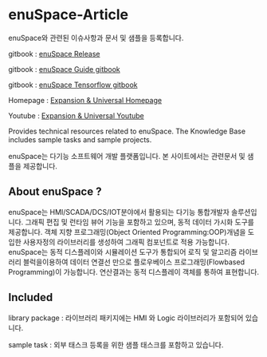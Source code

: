 # enuSpace-Article

enuSpace와 관련된 이슈사항과 문서 및 샘플을 등록합니다. 

gitbook : [enuSpace Release](https://expnuni.gitbooks.io/enuspace/download.html)

gitbook : [enuSpace Guide gitbook](https://expnuni.gitbooks.io/enuspace)

gitbook : [enuSpace Tensorflow gitbook](https://expnuni.gitbooks.io/enuspacetensorflow/content/)

Homepage : [Expansion & Universal Homepage](http://www.enu-tech.co.kr/)

Youtube : [Expansion & Universal Youtube](https://www.youtube.com/user/enuentertainment/)

Provides technical resources related to enuSpace. The Knowledge Base includes sample tasks and sample projects.

enuSpace는 다기능 소프트웨어 개발 플랫폼입니다. 본 사이트에서는 관련문서 및 샘플을 제공합니다.

## About enuSpace ?

enuSpace는 HMI/SCADA/DCS/IOT분야에서 활용되는 다기능 통합개발자 솔루션입니다. 그래픽 편집 및 런타임 뷰어 기능을 포함하고 있으며, 동적 데이터 가시화 도구를 제공합니다. 객체 지향 프로그래밍(Object Oriented Programming:OOP)개념을 도입한 사용자정의 라이브러리를 생성하여 그래픽 컴포넌트로 적용 가능합니다.
enuSpace는 동적 디스플레이와 시뮬레이션 도구가 통합되어 로직 및 알고리즘 라이브러리 블럭을이용하여 데이터 연결선 만으로 플로우베이스 프로그래밍(Flowbased Programming)이 가능합니다. 연산결과는 동적 디스플레이 객체를 통하여 표현합니다.

## Included
library package : 라이브러리 패키지에는 HMI 와 Logic 라이브러리가 포함되어 있습니다.

sample task : 외부 태스크 등록을 위한 샘플 태스크를 포함하고 있습니다.
